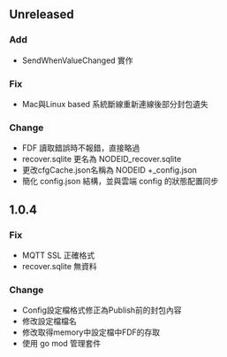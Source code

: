 ## Unreleased

### Add
- SendWhenValueChanged 實作

### Fix
- Mac與Linux based 系統斷線重新連線後部分封包遺失

### Change
- FDF 讀取錯誤時不報錯，直接略過
- recover.sqlite 更名為 NODEID_recover.sqlite
- 更改cfgCache.json名稱為 NODEID +_config.json
- 簡化 config.json 結構，並與雲端 config 的狀態配置同步


## 1.0.4
### Fix
- MQTT SSL 正確格式
- recover.sqlite 無資料

### Change
- Config設定檔格式修正為Publish前的封包內容
- 修改設定檔檔名
- 修改取得memory中設定檔中FDF的存取
- 使用 go mod 管理套件